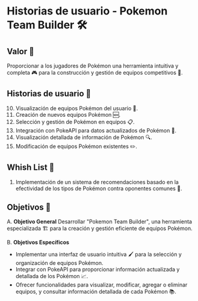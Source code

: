 # Historias de usuario - Pokemon Team Builder 🛠️

## Valor 🌟
Proporcionar a los jugadores de Pokémon una herramienta intuitiva y completa 🎮 para la construcción y gestión de equipos competitivos 🥇.

## Historias de usuario 📖

10. Visualización de equipos Pokémon del usuario 👀.
20. Creación de nuevos equipos Pokémon 🆕.
30. Selección y gestión de Pokémon en equipos 📋.
40. Integración con PokeAPI para datos actualizados de Pokémon 🔄.
50. Visualización detallada de información de Pokémon 🔍.
60. Modificación de equipos Pokémon existentes ✏️.

## Whish List 🌠
1. Implementación de un sistema de recomendaciones basado en la efectividad de los tipos de Pokémon contra oponentes comunes 🤖.

## Objetivos 🎯
A. **Objetivo General**
Desarrollar "Pokemon Team Builder", una herramienta especializada 🏗️ para la creación y gestión eficiente de equipos Pokémon.

B. **Objetivos Específicos**
- Implementar una interfaz de usuario intuitiva 🖌️ para la selección y organización de equipos Pokémon.
- Integrar con PokeAPI para proporcionar información actualizada y detallada de los Pokémon 📈.
- Ofrecer funcionalidades para visualizar, modificar, agregar o eliminar equipos, y consultar información detallada de cada Pokémon 📚.
